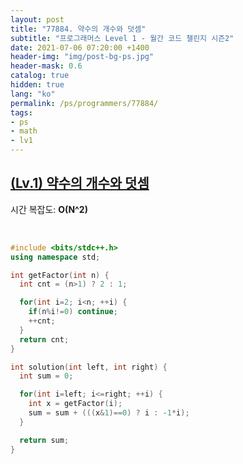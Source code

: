 ```yaml
---
layout: post
title: "77884. 약수의 개수와 덧셈"
subtitle: "프로그래머스 Level 1 - 월간 코드 챌린지 시즌2"
date: 2021-07-06 07:20:00 +1400
header-img: "img/post-bg-ps.jpg"
header-mask: 0.6
catalog: true
hidden: true
lang: "ko"
permalink: /ps/programmers/77884/
tags:
- ps
- math
- lv1
---
```


## [(Lv.1) 약수의 개수와 덧셈](https://programmers.co.kr/learn/courses/30/lessons/77884)

시간 복잡도: **O(N^2)**

<br>

```cpp
#include <bits/stdc++.h>
using namespace std;

int getFactor(int n) {
  int cnt = (n>1) ? 2 : 1;

  for(int i=2; i<n; ++i) {
    if(n%i!=0) continue;
    ++cnt;
  }
  return cnt;
}

int solution(int left, int right) {
  int sum = 0;

  for(int i=left; i<=right; ++i) {
    int x = getFactor(i);
    sum = sum + (((x&1)==0) ? i : -1*i);
  }

  return sum;
}
```